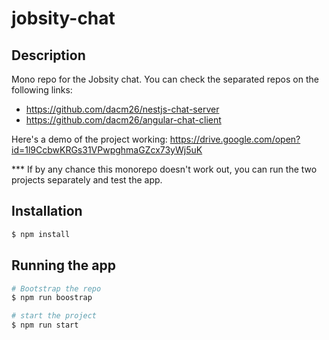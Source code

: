 # jobsity-chat
## Description

Mono repo for the Jobsity chat. You can check the separated repos on the following links:

* https://github.com/dacm26/nestjs-chat-server
* https://github.com/dacm26/angular-chat-client

Here's a demo of the project working: https://drive.google.com/open?id=1l9CcbwKRGs31VPwpghmaGZcx73yWj5uK

*** If by any chance this monorepo doesn't work out, you can run the two projects separately and test the app.

## Installation

```bash
$ npm install
```

## Running the app

```bash
# Bootstrap the repo
$ npm run boostrap

# start the project
$ npm run start
```
